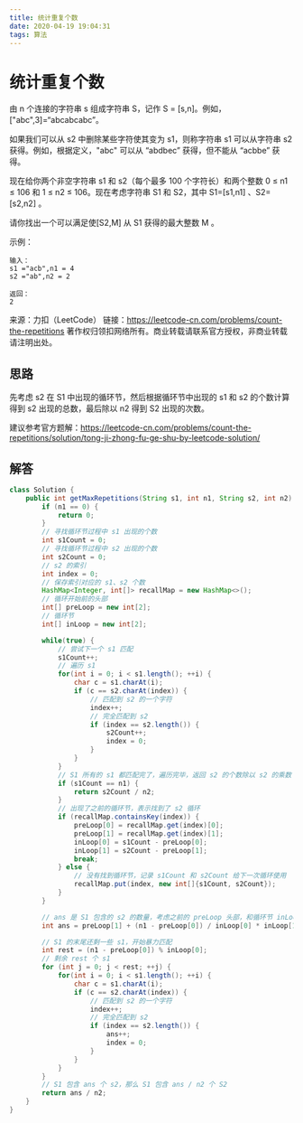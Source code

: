 ```yaml
---
title: 统计重复个数
date: 2020-04-19 19:04:31
tags: 算法
---
```


# 统计重复个数

由 n 个连接的字符串 s 组成字符串 S，记作 S = [s,n]。例如，["abc",3]=“abcabcabc”。

如果我们可以从 s2 中删除某些字符使其变为 s1，则称字符串 s1 可以从字符串 s2 获得。例如，根据定义，"abc" 可以从 “abdbec” 获得，但不能从 “acbbe” 获得。

现在给你两个非空字符串 s1 和 s2（每个最多 100 个字符长）和两个整数 0 ≤ n1 ≤ 106 和 1 ≤ n2 ≤ 106。现在考虑字符串 S1 和 S2，其中 S1=[s1,n1] 、S2=[s2,n2] 。

请你找出一个可以满足使[S2,M] 从 S1 获得的最大整数 M 。

示例：

```
输入：
s1 ="acb",n1 = 4
s2 ="ab",n2 = 2

返回：
2
```

来源：力扣（LeetCode）
链接：https://leetcode-cn.com/problems/count-the-repetitions
著作权归领扣网络所有。商业转载请联系官方授权，非商业转载请注明出处。

## 思路

先考虑 s2 在 S1 中出现的循环节，然后根据循环节中出现的 s1 和 s2 的个数计算得到 s2 出现的总数，最后除以 n2 得到 S2 出现的次数。

建议参考官方题解：https://leetcode-cn.com/problems/count-the-repetitions/solution/tong-ji-zhong-fu-ge-shu-by-leetcode-solution/

## 解答

```java
class Solution {
    public int getMaxRepetitions(String s1, int n1, String s2, int n2) {
        if (n1 == 0) {
            return 0;
        }
        // 寻找循环节过程中 s1 出现的个数
        int s1Count = 0;
        // 寻找循环节过程中 s2 出现的个数
        int s2Count = 0;
        // s2 的索引
        int index = 0;
        // 保存索引对应的 s1、s2 个数
        HashMap<Integer, int[]> recallMap = new HashMap<>();
        // 循环开始前的头部
        int[] preLoop = new int[2];
        // 循环节
        int[] inLoop = new int[2];

        while(true) {
            // 尝试下一个 s1 匹配
            s1Count++;
            // 遍历 s1
            for(int i = 0; i < s1.length(); ++i) {
                char c = s1.charAt(i);
                if (c == s2.charAt(index)) {
                    // 匹配到 s2 的一个字符
                    index++;
                    // 完全匹配到 s2
                    if (index == s2.length()) {
                        s2Count++;
                        index = 0;
                    }
                }
            }
            // S1 所有的 s1 都匹配完了，遍历完毕，返回 s2 的个数除以 s2 的乘数
            if (s1Count == n1) {
                return s2Count / n2;
            }
            // 出现了之前的循环节，表示找到了 s2 循环
            if (recallMap.containsKey(index)) {
                preLoop[0] = recallMap.get(index)[0];
                preLoop[1] = recallMap.get(index)[1];
                inLoop[0] = s1Count - preLoop[0];
                inLoop[1] = s2Count - preLoop[1];
                break;
            } else {
                // 没有找到循环节，记录 s1Count 和 s2Count 给下一次循环使用
                recallMap.put(index, new int[]{s1Count, s2Count});
            }
        }

        // ans 是 S1 包含的 s2 的数量，考虑之前的 preLoop 头部，和循环节 inLoop
        int ans = preLoop[1] + (n1 - preLoop[0]) / inLoop[0] * inLoop[1];

        // S1 的末尾还剩一些 s1，开始暴力匹配
        int rest = (n1 - preLoop[0]) % inLoop[0];
        // 剩余 rest 个 s1
        for (int j = 0; j < rest; ++j) {
            for(int i = 0; i < s1.length(); ++i) {
                char c = s1.charAt(i);
                if (c == s2.charAt(index)) {
                    // 匹配到 s2 的一个字符
                    index++;
                    // 完全匹配到 s2
                    if (index == s2.length()) {
                        ans++;
                        index = 0;
                    }
                }
            }
        }
        // S1 包含 ans 个 s2，那么 S1 包含 ans / n2 个 S2
        return ans / n2;
    }
}
```
